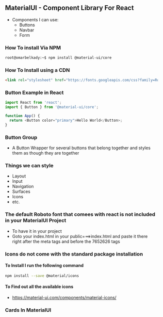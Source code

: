 ## MaterialUI - Component Library For React
- Components I can use:
    - Buttons
    - Navbar
    - Form


### How To install Via NPM
```bash
root@omarbelkady:~$ npm install @material-ui/core
```

### How To Install using a CDN
```html
<link rel="stylesheet" href="https://fonts.googleapis.com/css?family=Roboto:300,400,500,700&display=swap" />
```

### Button Example in React
```js
import React from 'react';
import { Button } from '@material-ui/core';

function App() {
  return <Button color="primary">Hello World</Button>;
}
```

### Button Group
- A Button Wrapper for several buttons that belong together and styles them as though they are together

### Things we can style
- Layout
- Input
- Navigation
- Surfaces
- Icons
- etc.

### The default Roboto font that comees with react is not included in your MaterialUI Project
- To have it in your project
- Goto your index.html in your public===>index.html and paste it there right after the meta tags and before the 7652626 tags

### Icons do not come with the standard package installation
#### To Install I run the following command
```bash
npm install --save @material/icons
```
#### To Find out all the available icons 
- https://material-ui.com/components/material-icons/


### Cards In MaterialUI

